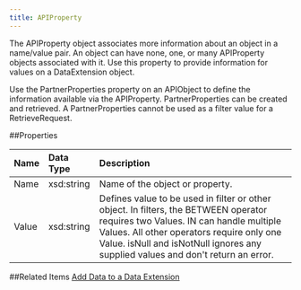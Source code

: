 ```yaml
---
title: APIProperty
---
```

The APIProperty object associates more information about an object in a name/value pair. An object can have none, one, or many APIProperty objects associated with it. Use this property to provide information for values on a DataExtension object.

Use the PartnerProperties property on an APIObject to define the information available via the APIProperty. PartnerProperties can be created and retrieved. A PartnerProperties cannot be used as a filter value for a RetrieveRequest.

##Properties
<table class="table table-hover"> <thead align="left"><tr><th>Name</th><th>Data Type</th><th>Description</th></tr></thead> <tbody><tr><td>Name</td><td>xsd:string</td><td>Name of the object or property.</td></tr><tr><td>Value</td><td>xsd:string</td><td>Defines value to be used in filter or other object. In filters, the BETWEEN operator requires two Values. IN can handle multiple Values. All other operators require only one Value. isNull and isNotNull ignores any supplied values and don't return an error.</td></tr></tbody></table>

##Related Items
[Add Data to a Data Extension](adding_data_to_data_extension_object.htm)
